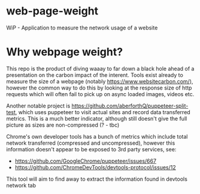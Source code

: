# web-page-weight
WiP - Application to measure the network usage of a website

# Why webpage weight?
This repo is the product of diving waaay to far down a black hole ahead of a presentation on the carbon impact of the interent.
Tools exist already to measure the size of a webpage (notably https://www.websitecarbon.com/), however the common way to do this by looking at the response size of http requests which will often fail to pick up on async loaded images, videos etc.

Another notable project is https://github.com/aberforthQ/puppeteer-split-test, which uses puppeteer to visit actual sites and record data transferred metrics. This is a much better indicator, although still doesn't give the full picture as sizes are non-compressed (? - tbc)

Chrome's own developer tools has a bunch of metrics which include total network transferred (compressed and uncompressed), however this information doesn't appear to be exposed to 3rd party services, see:
- https://github.com/GoogleChrome/puppeteer/issues/667
- https://github.com/ChromeDevTools/devtools-protocol/issues/12

This tool will aim to find away to extract the information found in devtools network tab
